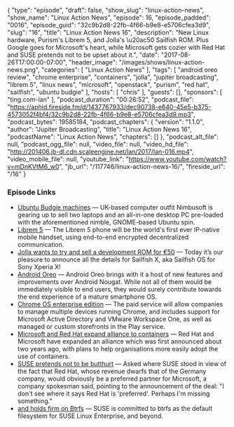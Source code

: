 {
  "type": "episode",
  "draft": false,
  "show_slug": "linux-action-news",
  "show_name": "Linux Action News",
  "episode": 16,
  "episode_padded": "0016",
  "episode_guid": "32c9b2d8-22fb-4f66-b9e8-e5706cfea3d9",
  "slug": "16",
  "title": "Linux Action News 16",
  "description": "New Linux hardware, Purism's Librem 5, and Jolla's \u20ac50 Sailfish ROM. Plus Google goes for Microsoft's heart, while Microsoft gets cozier with Red Hat and SUSE pretends not to be upset about it.",
  "date": "2017-08-26T17:00:00-07:00",
  "header_image": "/images/shows/linux-action-news.png",
  "categories": [
    "Linux Action News"
  ],
  "tags": [
    "android oreo review",
    "chrome enterprise",
    "containers",
    "jolla",
    "jupiter broadcasting",
    "librem 5",
    "linux news",
    "microsoft",
    "openstack",
    "purism",
    "red hat",
    "sailfish",
    "ubuntu budgie"
  ],
  "hosts": [
    "chris"
  ],
  "guests": [],
  "sponsors": [
    "ting.com-lan"
  ],
  "podcast_duration": "00:26:52",
  "podcast_file": "https://aphid.fireside.fm/d/1437767933/dec90738-e640-45e5-b375-4573052f4bf4/32c9b2d8-22fb-4f66-b9e8-e5706cfea3d9.mp3",
  "podcast_bytes": 19585184,
  "podcast_chapters": {
    "version": "1.1.0",
    "author": "Jupiter Broadcasting",
    "title": "Linux Action News 16",
    "podcastName": "Linux Action News",
    "chapters": []
  },
  "podcast_alt_file": null,
  "podcast_ogg_file": null,
  "video_file": null,
  "video_hd_file": "http://201406.jb-dl.cdn.scaleengine.net/lan/2017/lan-016.mp4",
  "video_mobile_file": null,
  "youtube_link": "https://www.youtube.com/watch?v=mDnKVtM6_w0",
  "jb_url": "/117746/linux-action-news-16/",
  "fireside_url": "/16"
}


### Episode Links

  * [Ubuntu Budgie machines](http://www.omgubuntu.co.uk/2017/08/ubuntu-budgie-hardware-available-now "Ubuntu Budgie machines") — UK-based computer outfit Nimbusoft is gearing up to sell two laptops and an all-in-one desktop PC pre-loaded with the aforementioned nimble, GNOME-based Ubuntu spin.
  * [Librem 5](https://puri.sm/shop/librem-5/ "Librem 5") — The Librem 5 phone will be the world's first ever IP-native mobile handset, using end-to-end encrypted decentralized communication.
  * [Jolla wants to try and sell a development ROM for €50](https://blog.jolla.com/sailfishx/ "Jolla wants to try and sell a development ROM for €50") — Today it’s our pleasure to announce all the details for Sailfish X, aka Sailfish OS for Sony Xperia X!
  * [Android Oreo](https://www.xda-developers.com/android-8-0-oreo-google-released/ "Android Oreo") — Android Oreo brings with it a host of new features and improvements over Android Nougat. While not all of them would be immediately visible to end users, they would surely contribute towards the end experience of a mature smartphone OS.
  * [Chrome OS enterprise edition](https://www.theregister.co.uk/2017/08/22/new_chrome_enterprise_version/ "Chrome OS enterprise edition") — The paid service will allow companies to manage multiple devices running Chrome, and includes support for Microsoft Active Directory and VMware Workspace One, as well as managed or custom storefronts in the Play service.
  * [Microsoft and Red Hat expand alliance to containers](https://www.itwire.com/cloud/79573-microsoft,-red-hat-expand-alliance-to-containers.html "Microsoft and Red Hat expand alliance to containers") — Red Hat and Microsoft have expanded an alliance which was first announced about two years ago, with plans to help organisations more easily adopt the use of containers.
  * [SUSE pretends not to be butthurt](https://www.itwire.com/open-source/79578-suse-unperturbed-by-expansion-of-red-hat-microsoft-deal.html "SUSE pretends not to be butthurt") — Asked where SUSE stood in view of the fact that Red Hat, whose revenue dwarfs that of the Germany company, would obviously be a preferred partner for Microsoft, a company spokesman said, pointing to the announcement of the deal: "I don't see where it says Red Hat is 'preferred'. Perhaps I'm missing something."
  * [and holds firm on Btrfs](https://www.suse.com/communities/blog/butter-bei-die-fische/ "and holds firm on Btrfs") — SUSE is committed to btrfs as the default filesystem for SUSE Linux Enterprise, and beyond.


